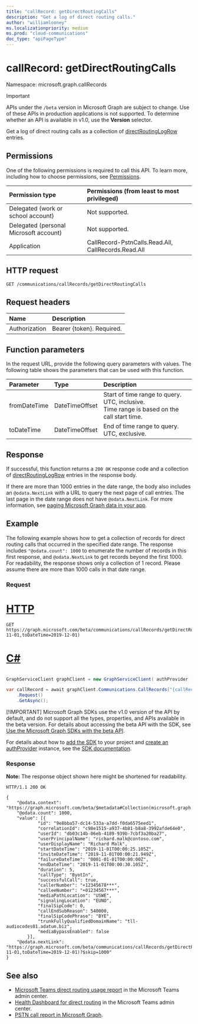```yaml
---
title: "callRecord: getDirectRoutingCalls"
description: "Get a log of direct routing calls."
author: "williamlooney"
ms.localizationpriority: medium
ms.prod: "cloud-communications"
doc_type: "apiPageType"
---
```


# callRecord: getDirectRoutingCalls

Namespace: microsoft.graph.callRecords

> [!IMPORTANT]
> APIs under the `/beta` version in Microsoft Graph are subject to change. Use of these APIs in production applications is not supported. To determine whether an API is available in v1.0, use the **Version** selector.

Get a log of direct routing calls as a collection of [directRoutingLogRow](../resources/callrecords-directroutinglogrow.md) entries.

## Permissions

One of the following permissions is required to call this API. To learn more, including how to choose permissions, see [Permissions](/graph/permissions-reference).

|Permission type|Permissions (from least to most privileged)|
|:---------------------------------------|:--------------------------------------------|
| Delegated (work or school account)     | Not supported. |
| Delegated (personal Microsoft account) | Not supported. |
| Application                            | CallRecord-PstnCalls.Read.All, CallRecords.Read.All |

## HTTP request

<!-- {
  "blockType": "ignored"
}
-->

``` http
GET /communications/callRecords/getDirectRoutingCalls
```

## Request headers

|Name|Description|
|:---|:---|
|Authorization|Bearer {token}. Required.|

## Function parameters

In the request URL, provide the following query parameters with values.
The following table shows the parameters that can be used with this function.

|Parameter|Type|Description|
|:---|:---|:---|
|fromDateTime|DateTimeOffset|Start of time range to query. UTC, inclusive.<br/>Time range is based on the call start time.|
|toDateTime|DateTimeOffset|End of time range to query. UTC, exclusive.|

## Response

If successful, this function returns a `200 OK` response code and a collection of [directRoutingLogRow](../resources/callrecords-directroutinglogrow.md) entries in the response body.
  
If there are more than 1000 entries in the date range, the body also includes an `@odata.NextLink` with a URL to query the next page of call entries. The last page in the date range does not have `@odata.NextLink`. For more information, see [paging Microsoft Graph data in your app](/graph/paging).

## Example

The following example shows how to get a collection of records for direct routing calls that occurred in the specified date range. The response includes `"@odata.count": 1000` to enumerate the number of records in this first response, and `@odata.NextLink` to get records beyond the first 1000. For readability, the response shows only a collection of 1 record. Please assume there are more than 1000 calls in that date range.

### Request


# [HTTP](#tab/http)
<!-- {
  "blockType": "request",
  "name": "callrecord_getdirectroutingcalls"
}
-->

``` http
GET https://graph.microsoft.com/beta/communications/callRecords/getDirectRoutingCalls(fromDateTime=2019-11-01,toDateTime=2019-12-01)
```

# [C#](#tab/csharp)

```csharp

GraphServiceClient graphClient = new GraphServiceClient( authProvider );

var callRecord = await graphClient.Communications.CallRecords["{callRecords.callRecord-id}"]
	.Request()
	.GetAsync();

```


 [!IMPORTANT]
 Microsoft Graph SDKs use the v1.0 version of the API by default, and do not support all the types, properties, and APIs available in the beta version. For details about accessing the beta API with the SDK, see [Use the Microsoft Graph SDKs with the beta API](/graph/sdks/use-beta).

 For details about how to [add the SDK](/graph/sdks/sdk-installation) to your project and [create an authProvider](/graph/sdks/choose-authentication-providers) instance, see the [SDK documentation](/graph/sdks/sdks-overview).

### Response

**Note:** The response object shown here might be shortened for readability.
<!-- {
  "blockType": "response",
  "truncated": true,
  "@odata.type": "microsoft.graph.callRecords.directRoutingLogRow",
  "isCollection": true
} 
-->

``` http
HTTP/1.1 200 OK

{
    "@odata.context": "https://graph.microsoft.com/beta/$metadata#Collection(microsoft.graph.callRecords.directRoutingLogRow)",
    "@odata.count": 1000,
    "value": [{
            "id": "9e8bba57-dc14-533a-a7dd-f0da6575eed1",
            "correlationId": "c98e1515-a937-4b81-b8a8-3992afde64e0",
            "userId": "db03c14b-06eb-4189-939b-7cbf3a20ba27",
            "userPrincipalName": "richard.malk@contoso.com",
            "userDisplayName": "Richard Malk",
            "startDateTime": "2019-11-01T00:00:25.105Z",
            "inviteDateTime": "2019-11-01T00:00:21.949Z",
            "failureDateTime": "0001-01-01T00:00:00Z",
            "endDateTime": "2019-11-01T00:00:30.105Z",
            "duration": 5,
            "callType": "ByotIn",
            "successfulCall": true,
            "callerNumber": "+12345678***",
            "calleeNumber": "+01234567***",
            "mediaPathLocation": "USWE",
            "signalingLocation": "EUNO",
            "finalSipCode": 0,
            "callEndSubReason": 540000,
            "finalSipCodePhrase": "BYE",
            "trunkFullyQualifiedDomainName": "tll-audiocodes01.adatum.biz",
            "mediaBypassEnabled": false
        }],
    "@odata.nextLink": "https://graph.microsoft.com/beta/communications/callRecords/getDirectRoutingCalls(fromDateTime=2019-11-01,toDateTime=2019-12-01)?$skip=1000"
}
```

## See also

* [Microsoft Teams direct routing usage report](/microsoftteams/teams-analytics-and-reports/pstn-usage-report#direct-routing) in the Microsoft Teams admin center.
* [Health Dashboard for direct routing](/MicrosoftTeams/direct-routing-health-dashboard) in the Microsoft Teams admin center.
* [PSTN call report in Microsoft Graph](callrecords-callrecord-getpstncalls.md).
